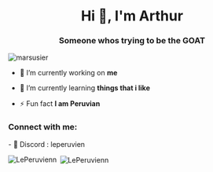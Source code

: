 <h1 align="center">Hi 👋, I'm Arthur</h1>
<h3 align="center"> Someone whos trying to be the GOAT</h3>

<p align="left"> <img src="https://komarev.com/ghpvc/?username=marsusier&label=Profile%20views&color=0e75b6&style=flat" alt="marsusier" /> </p>

- 🔭 I’m currently working on **me**

- 🌱 I’m currently learning **things that i like**

- ⚡ Fun fact **I am Peruvian**

<h3 align="left">Connect with me:</h3>
<p align="left">
  - 🌱 Discord : leperuvien
</p>

<p><img align="left" src="https://github-readme-stats.vercel.app/api/top-langs?username=LePeruvienn&show_icons=true&locale=en&layout=compact" alt="LePeruvienn" /></p>

<p>&nbsp;<img align="center" src="https://github-readme-stats.vercel.app/api?username=LePeruvienn&show_icons=true&locale=en" alt="LePeruvienn" /></p>
